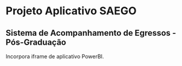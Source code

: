 # Projeto Aplicativo SAEGO

## Sistema de Acompanhamento de Egressos - Pós-Graduação

Incorpora iframe de aplicativo PowerBI.